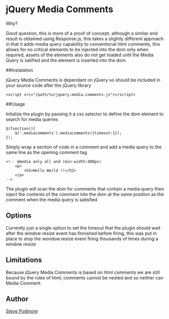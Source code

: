 # jQuery Media Comments

Why?

Good question, this is more of a proof of concept, although a similar end result is obtained using Response.js, this takes a slightly different approach in that it adds media query capability to conventional html comments, this allows for no critical elements to be injected into the dom only when required, assets of the elements also do not get loaded until the Media Query is satified and the element is inserted into the dom.

##Instalation

jQuery Media Comments is dependant on jQuery so should be included in your source code after the jQuery library

    <script src="/path/to/jquery.media.comments.js"></script>

##Usage

Intialize the plugin by passing it a css selector to define the dom element to search for media queries

	$(function(){
	    $('.mediacomments').mediacomments({timeout:1});
	});

Simply wrap a section of code in a comment and add a media query to the same line as the opening comment tag

    <!-- @media only all and (min-width:400px)
	    <p>
		    <h2>Hello World !!</h2>
	    </p>
    -->

The plugin will scan the dom for comments that contain a media query then inject the contents of the comment into the dom at the same position as the comment when the media query is satisfied

## Options

Currently just a single option to set the timeout that the plugin should wait after the window resize event has finnished before firing, this was put in place to stop the wondow.resize event firing thousands of times during a window resize

## Limitations

Because jQuery Media Comments is based on html comments we are still bound by the rules of html, comments cannot be nested and so neither can Media Comment.

## Author
[Steve Podmore](https://github.com/Podders)





